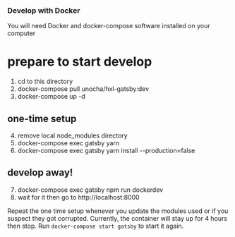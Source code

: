 ### Develop with Docker

You will need Docker and docker-compose software installed on your computer

# prepare to start develop
1. cd to this directory
2. docker-compose pull unocha/hxl-gatsby:dev
3. docker-compose up -d

## one-time setup 
4. remove local node_modules directory
5. docker-compose exec gatsby yarn
6. docker-compose exec gatsby yarn install --production=false

## develop away!
7. docker-compose exec gatsby npm run dockerdev
8. wait for it then go to http://localhost:8000

Repeat the one time setup whenever you update the modules used or if you suspect they got corrupted.
Currently, the container will stay up for 4 hours then stop. Run `docker-compose start gatsby` to start it again.
